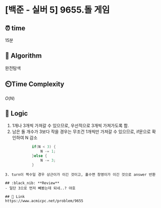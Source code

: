 # [백준 - 실버 5] 9655.돌 게임
 
## ⏰  **time**
15분

## :pushpin: **Algorithm**
완전탐색

## ⏲️**Time Complexity**
$O(N)$

## :round_pushpin: **Logic**
1. 1개나 3개씩 가져갈 수 있으므로, 우선적으로 3개씩 가져가도록 함.
2. 남은 돌 개수가 3보다 작을 경우는 무조건 1개씩만 가져갈 수 있으므로, if문으로 확인하여 N 감소
   ```java
            if(N < 3) {
                N -= 1;
            }else {
                N -= 3;
            }
```
3. turn이 짝수일 경우 상근이가 이긴 것이고, 홀수면 창영이가 이긴 것으로 answer 반환

## :black_nib: **Review**
- 일단 3으로 먼저 빼봤는데 되네..? 야호

## 📡 Link
https://www.acmicpc.net/problem/9655
